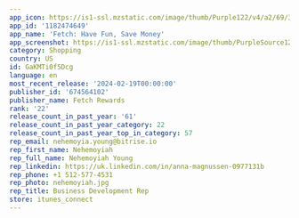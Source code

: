 ```yaml
---
app_icon: https://is1-ssl.mzstatic.com/image/thumb/Purple122/v4/a2/69/38/a26938c4-4b08-1bd6-e200-11fde533b649/AppIcon-0-0-1x_U007epad-0-0-0-0-0-0-85-220.png/1024x1024bb.png
app_id: '1182474649'
app_name: 'Fetch: Have Fun, Save Money'
app_screenshot: https://is1-ssl.mzstatic.com/image/thumb/PurpleSource126/v4/e6/47/8e/e6478e01-795b-45c7-faa6-18a99fc1e3c2/4d5862ac-f15e-4fbc-a7b4-5e23509044f2_DSN2-8640_AppStore_iPhone6.5_Q1_2024_EN_1.png/1284x2778bb.png
category: Shopping
country: US
id: GaKMTi0f5Dcg
language: en
most_recent_release: '2024-02-19T00:00:00'
publisher_id: '674564102'
publisher_name: Fetch Rewards
rank: '22'
release_count_in_past_year: '61'
release_count_in_past_year_category: 22
release_count_in_past_year_top_in_category: 57
rep_email: nehemoyia.young@bitrise.io
rep_first_name: Nehemoyiah
rep_full_name: Nehemoyiah Young
rep_linkedin: https://uk.linkedin.com/in/anna-magnussen-0977131b
rep_phone: +1 512-577-4531
rep_photo: nehemoyiah.jpg
rep_title: Business Development Rep
store: itunes_connect
---
```

